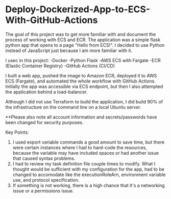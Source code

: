 # Deploy-Dockerized-App-to-ECS-With-GitHub-Actions

The goal of this project was to get more familiar with and document the process of working with ECS and ECR. The application was a simple flask python app that opens to a page "Hello from ECS!". I decided to use Python instead of JavaScript just because I am more familiar with it.

I usec in this project:
-Docker
-Python Flask
-AWS ECS with Fargate
-ECR (Elastic Container Registry)
-GitHub Actions (CI/CD)

I built a web app, pushed the image to Amazon ECR, deployed it to AWS ECS (Fargate), and automated the whole workflow with GitHub Actions. Initially the app was accessible via ECS endpoint, but then I also attempted the application behind a load-balancer.

Although I did not use Terraform to build the application, I did build 90% of the infrastructure on the command line on a local Ubuntu server.

**Please also note all account information and secrets/passwords have been changed for security purposes.

Key Points:
1. I used export variable commands a good amount to save time, but there were certain instances where I had to hard-code the resources, because the variable may have included spaces or had another issue that caused syntax problems.
2. I had to review my task definition file couple times to modify. What I thought would be sufficient with my configuration for the app, had to be changed to accomodate like the executionRoleArn, environment variable use, and protocol specification.
3. If something is not working, there is a high chance that it's a networking issue or a permissions issue.
